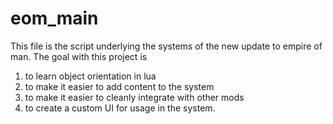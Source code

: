 # eom_main



This file is the script underlying the systems of the new update to empire of man. The goal with this project is 
1. to learn object orientation in lua
2. to make it easier to add content to the system
3. to make it easier to cleanly integrate with other mods
4. to create a custom UI for usage in the system. 
